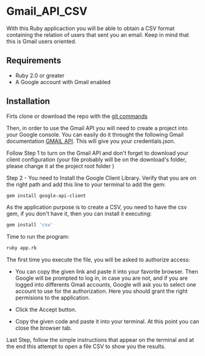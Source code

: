 # Gmail_API_CSV

With this Ruby applicaction you will be able to obtain a CSV format containing the relation of users that sent you an email. Keep in mind that this is Gmail users oriented. 

## Requirements

- Ruby 2.0 or greater
- A Google account with Gmail enabled

## Installation

Firts clone or download the repo with the [git commands](https://confluence.atlassian.com/bitbucket/clone-a-repository-223217891.html)

Then, in order to use the Gmail API you will need to create a project into your Google console. You can easily do it throught the following Gmail documentation [GMAIL API](https://developers.google.com/gmail/api/quickstart/ruby). This will give you your credentials.json.

Follow Step 1 to turn on the Gmail API and don't forget to download your client configuration (your file probably will be on the download's folder, please change it at the project root folder )

Step 2 - You need to Install the Google Client Library. Verify that you are on the right path and add this line to your terminal to add the gem:
```bash
gem install google-api-client
```
As the application purpose is to create a CSV, you need to have the csv gem, if you don't have it, then you can install it executing:
```bash
gem install 'csv'
```
Time to run the program:
```bash
ruby app.rb
```

The first time you execute the file, you will be asked to authorize access:
- You can copy the given link and paste it into your favorite browser. Then Google will be prompted to log in, in case you are not, and if you are logged into differents Gmail accounts, Google will ask you to select one account to use for the authorization. Here you should grant the right permisions to the application.

- Click the Accept button.

- Copy the given code and paste it into your terminal. At this point you can close the browser tab.

Last Step, follow the simple instructions that appear on the terminal and at the end this attempt to open a file CSV to show you the results. 
